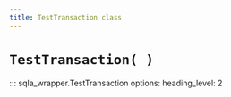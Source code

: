 ```yaml
---
title: TestTransaction class
---
```


# `TestTransaction( )`

::: sqla_wrapper.TestTransaction
    options:
        heading_level: 2
